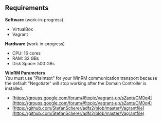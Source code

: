 ## Requirements
**Software** (work-in-progress)  
* VirtualBox
* Vagrant

**Hardware** (work-in-progress)  
* CPU: 16 cores
* RAM: 32 GBs
* Disk Space: 500 GBs 

**WinRM Parameters**  
You must use "Plaintext" for your WinRM communication transport because the default "Negotiate" will stop working after the Domain Controller is installed.   
* [https://groups.google.com/forum/#!topic/vagrant-up/sZantuCM0q4](https://groups.google.com/forum/#!topic/vagrant-up/sZantuCM0q4)  
* [https://github.com/StefanScherer/adfs2/blob/master/Vagrantfile](https://github.com/StefanScherer/adfs2/blob/master/Vagrantfile)